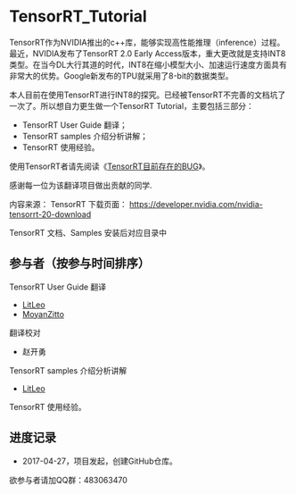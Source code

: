 # TensorRT_Tutorial

TensorRT作为NVIDIA推出的c++库，能够实现高性能推理（inference）过程。最近，NVIDIA发布了TensorRT 2.0 Early Access版本，重大更改就是支持INT8类型。在当今DL大行其道的时代，INT8在缩小模型大小、加速运行速度方面具有非常大的优势。Google新发布的TPU就采用了8-bit的数据类型。

本人目前在使用TensorRT进行INT8的探究。已经被TensorRT不完善的文档坑了一次了。所以想自力更生做一个TensorRT Tutorial，主要包括三部分：
 - TensorRT User Guide 翻译；
 - TensorRT samples 介绍分析讲解；
 - TensorRT 使用经验。

使用TensorRT者请先阅读《[TensorRT目前存在的BUG][1]》。

 感谢每一位为该翻译项目做出贡献的同学.
 
 内容来源：
 TensorRT 下载页面：
 https://developer.nvidia.com/nvidia-tensorrt-20-download
 
 TensorRT 文档、Samples
 安装后对应目录中
 
## 参与者（按参与时间排序）
TensorRT User Guide 翻译
 - [LitLeo][2]
 - [MoyanZitto][3]

翻译校对

 - 赵开勇

TensorRT samples 介绍分析讲解
- [LitLeo][4]

TensorRT 使用经验。

## 进度记录
 - 2017-04-27，项目发起，创建GitHub仓库。

 
 
欲参与者请加QQ群：483063470


  [1]: https://github.com/LitLeo/TensorRT_Tutorial/blob/master/Bug.md
  [2]: https://github.com/LitLeo
  [3]: https://github.com/MoyanZitto
  [4]: https://github.com/LitLeo